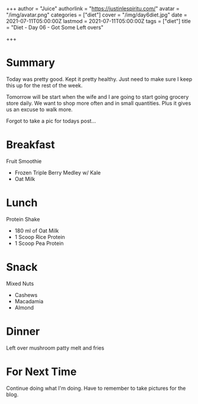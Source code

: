 +++
author = "Juice"
authorlink = "https://justinlespiritu.com/"
avatar = "/img/avatar.png"
categories = ["diet"]
cover = "/img/day6diet.jpg"
date = 2021-07-11T05:00:00Z
lastmod = 2021-07-11T05:00:00Z
tags = ["diet"]
title = "Diet - Day 06 - Got Some Left overs"

+++
# Summary

Today was pretty good.  Kept it pretty healthy.  Just need to make sure I keep this up for the rest of the week.

Tomorrow will be start when the wife and I are going to start going grocery store daily.  We want to shop more often and in small quantities.  Plus it gives us an excuse to walk more.

Forgot to take a pic for todays post...

# Breakfast

Fruit Smoothie

* Frozen Triple Berry Medley w/ Kale
* Oat Milk

# Lunch

Protein Shake

* 180 ml of Oat Milk
* 1 Scoop Rice Protein
* 1 Scoop Pea Protein

# Snack

Mixed Nuts

* Cashews
* Macadamia
* Almond

# Dinner

Left over mushroom patty melt and fries

# For Next Time

Continue doing what I'm doing.  Have to remember to take pictures for the blog.